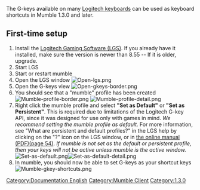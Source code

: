 The G-keys available on many [Logitech
keyboards](https://en.wikipedia.org/wiki/List_of_Logitech_products#Gaming_Keyboards)
can be used as keyboard shortcuts in Mumble 1.3.0 and later.

## First-time setup

1.  Install the [Logitech Gaming Software
    (LGS)](http://support.logitech.com/en_ca/software/gaming-software).
    If you already have it installed, make sure the version is newer
    than 8.55 -- If it is older, upgrade.
2.  Start LGS
3.  Start or restart mumble
4.  Open the LGS window ![Open-lgs.png](Open-lgs.png "Open-lgs.png")
5.  Open the G-keys view ![Open-gkeys-border.png](Open-gkeys-border.png
    "Open-gkeys-border.png")
6.  You should see that a "mumble" profile has been created
    ![Mumble-profile-border.png](Mumble-profile-border.png
    "Mumble-profile-border.png")
    ![Mumble-profile-detail.png](Mumble-profile-detail.png
    "Mumble-profile-detail.png")
7.  Right click the mumble profile and select **"Set as Default"** or
    **"Set as Persistent"**.
    This is required due to limitations of the Logitech G-key API, since
    it was designed for use only with games in mind. *We recommend
    setting the mumble profile as default.* For more information, see
    "What are persistent and default profiles?" in the LGS help by
    clicking on the "?" icon on the LGS window, or in [the online manual
    (PDF)(page 54)](http://www.logitech.com/assets/51813/3/lgs-guide.pdf).
    *If mumble is not set as the default or persistent profile, then
    your keys will not be active unless mumble is the active window.*
    ![Set-as-default.png](Set-as-default.png
    "Set-as-default.png")![Set-as-default-detail.png](Set-as-default-detail.png
    "Set-as-default-detail.png")
8.  In mumble, you should now be able to set G-keys as your shortcut
    keys ![Mumble-gkey-shortcuts.png](Mumble-gkey-shortcuts.png
    "Mumble-gkey-shortcuts.png")

[Category:Documentation
English](Category:Documentation_English "wikilink") [Category:Mumble
Client](Category:Mumble_Client "wikilink")
[Category:1.3.0](Category:1.3.0 "wikilink")